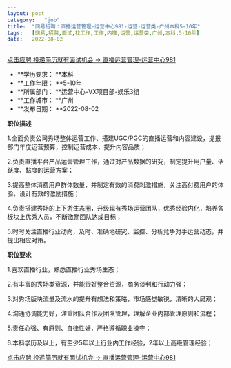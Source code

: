 ```yaml
---
layout:	post
category:	"job"
title:	"网易招聘：直播运营管理-运营中心981-运营-运营类-广州本科5-10年"
tags:	[网易,招聘,面试,找工作,工作,内推,运营,运营类,广州,本科,5-10年]
date:	2022-08-02
---
```


[点击应聘 投递简历就有面试机会 ->  直播运营管理-运营中心981](http://mobile.bole.netease.com/bole/boleDetail?id=32421&employeeId=346f03c3cda5f04c&key=all)



- **学历要求： **本科
- **工作年限： **5-10年
- **所属部门： **运营中心-VX项目部-娱乐3组
- **工作城市： **广州
- **发布日期： **2022-08-02



**职位描述**

1.全面负责公司秀场整体运营工作、搭建UGC/PGC的直播运营和内容建设，提报部门年度运营预算，控制运营成本，提升内容品质；

2.负责直播平台产品运营管理工作，通过对产品数据的研究，制定提升用户量、活跃度、黏度的运营方案；

3.提高整体消费用户群体数量，并制定有效的消费刺激措施，关注高付费用户的体验，设计有效的激励措施；

4.负责搭建秀场的上下游生态圈，升级现有秀场运营团队，优秀经验内化，培养各板块上优秀人员，不断激励团队达成目标；

5.时时关注直播行业动向，及时、准确地研究、监控、分析竞争对手运营动态，并提出相应对策。



**职位要求**

1.喜欢直播行业，熟悉直播行业秀场生态；

2.有丰富的秀场类资源，并能很好整合资源，商务谈判和行动力强；

3.对秀场版块流量及流水的提升有想法和策略，市场感觉敏锐，清晰的大局观；

4.沟通协调能力好，注重团队合作及团队管理，理解企业内部管理原则和流程；

5.责任心强、有原则、自律性好，严格遵循职业操守；

6.本科学历及以上，有至少5年以上行业内工作经验，2年以上高级管理经验；



[点击应聘 投递简历就有面试机会 ->  直播运营管理-运营中心981](http://mobile.bole.netease.com/bole/boleDetail?id=32421&employeeId=346f03c3cda5f04c&key=all)